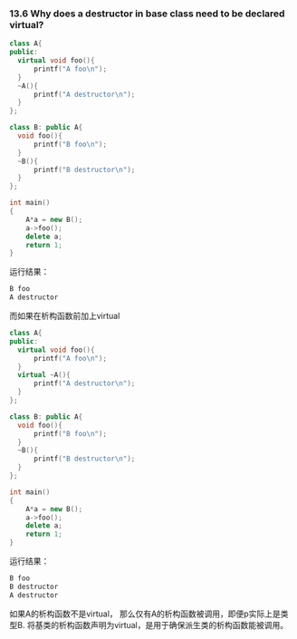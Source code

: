 ### 13.6 Why does a destructor in base class need to be declared virtual?

``` c++
class A{
public:
  virtual void foo(){
      printf("A foo\n");
  }
  ~A(){
      printf("A destructor\n");
  }
};

class B: public A{
  void foo(){
      printf("B foo\n");
  }
  ~B(){
      printf("B destructor\n");
  }
};

int main()
{
    A*a = new B();
    a->foo();
    delete a;
    return 1;
}
```
运行结果：

``` C++
B foo
A destructor
```
而如果在析构函数前加上virtual

``` c++
class A{
public:
  virtual void foo(){
      printf("A foo\n");
  }
  virtual ~A(){
      printf("A destructor\n");
  }
};

class B: public A{
  void foo(){
      printf("B foo\n");
  }
  ~B(){
      printf("B destructor\n");
  }
};

int main()
{
    A*a = new B();
    a->foo();
    delete a;
    return 1;
}
```
运行结果：

``` C++
B foo
B destructor
A destructor
```

如果A的析构函数不是virtual， 那么仅有A的析构函数被调用，即便p实际上是类型B. 将基类的析构函数声明为virtual，是用于确保派生类的析构函数能被调用。
